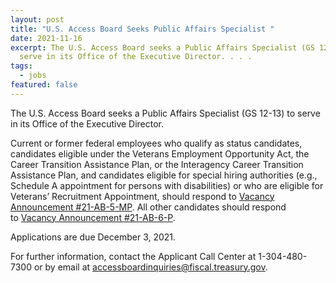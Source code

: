 ```yaml
---
layout: post
title: "U.S. Access Board Seeks Public Affairs Specialist "
date: 2021-11-16
excerpt: The U.S. Access Board seeks a Public Affairs Specialist (GS 12-13) to
  serve in its Office of the Executive Director. . . .
tags:
  - jobs
featured: false
---
```

The U.S. Access Board seeks a Public Affairs Specialist (GS 12-13) to serve in its Office of the Executive Director. 

Current or former federal employees who qualify as status candidates, candidates eligible under the Veterans Employment Opportunity Act, the Career Transition Assistance Plan, or the Interagency Career Transition Assistance Plan, and candidates eligible for special hiring authorities (e.g., Schedule A appointment for persons with disabilities) or who are eligible for Veterans’ Recruitment Appointment, should respond to [Vacancy Announcement #21-AB-5-MP](https://www.usajobs.gov/GetJob/ViewDetails/622406200). All other candidates should respond to [Vacancy Announcement #21-AB-6-P](https://www.usajobs.gov/GetJob/ViewDetails/622411300). 

Applications are due December 3, 2021. 

For further information, contact the Applicant Call Center at 1-304-480-7300 or by email at [accessboardinquiries@fiscal.treasury.gov](mailto:accessboardinquiries@fiscal.treasury.gov).